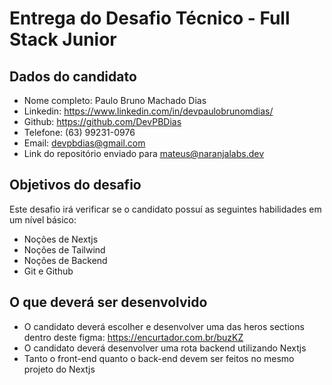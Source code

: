 # Entrega do Desafio Técnico - Full Stack Junior

## Dados do candidato

  - Nome completo: Paulo Bruno Machado Dias
  - Linkedin: https://www.linkedin.com/in/devpaulobrunomdias/
  - Github: https://github.com/DevPBDias
  - Telefone: (63) 99231-0976
  - Email: devpbdias@gmail.com
  - Link do repositório enviado para mateus@naranjalabs.dev

## Objetivos do desafio

Este desafio irá verificar se o candidato possuí as seguintes habilidades em um nível básico:

- Noções de Nextjs
- Noções de Tailwind
- Noções de Backend
- Git e Github

## O que deverá ser desenvolvido

- O candidato deverá escolher e desenvolver uma das heros sections dentro deste figma: https://encurtador.com.br/buzKZ
- O candidato deverá desenvolver uma rota backend utilizando Nextjs
- Tanto o front-end quanto o back-end devem ser feitos no mesmo projeto do Nextjs
